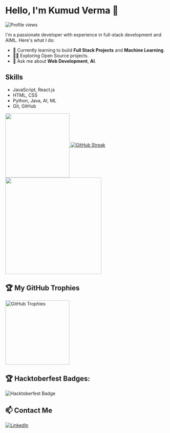 # Hello, I'm Kumud Verma 👋

![Profile views](https://komarev.com/ghpvc/?username=KUMUD-TECH)

I'm a passionate developer with experience in full-stack development and AIML. Here's what I do:

- 🌱 Currently learning to build **Full Stack Projects** and **Machine Learning**.
- 👨‍💻 Exploring Open Source projects.
- 💬 Ask me about **Web Development**, **AI**.

## Skills
- JavaScript, React.js 
- HTML, CSS 
- Python, Java, AI, ML
- Git, GitHub
    
  
<a href="https://github.com/KUMUD-TECH">
  <img height=200 align="center" src="https://github-readme-stats.vercel.app/api?username=KUMUD-TECH&show_icons=true&theme=light" />
</a>

<a href="https://git.io/streak-stats">
<img src="https://github-readme-streak-stats.herokuapp.com?user=KUMUD-TECH&theme=transparent&date_format=j%20M%5B%20Y%5D&card_width=500&card_height=200" alt="GitHub Streak" /></a>

<a href="https://github.com/KUMUD-TECH">
  <img width=300 align="center" src="https://github-readme-stats.vercel.app/api/top-langs/?username=KUMUD-TECH&layout=pie" />
</a>

## 🏆 My GitHub Trophies
<a href="https://github.com/KUMUD-TECH">
  <img height=200 align="center" src="https://github-profile-trophy.vercel.app/?username=KUMUD-TECH&theme=transparent" alt="GitHub Trophies" />
</a>


## 🏆 Hacktoberfest Badges:
![Hacktoberfest Badge](https://holopin.me/@kumudtech)


## 📫 Contact Me
[![LinkedIn](https://img.shields.io/badge/LinkedIn-blue?logo=linkedin&logoColor=white&style=for-the-badge)](https://www.linkedin.com/in/kumud-verma-1sd9)




